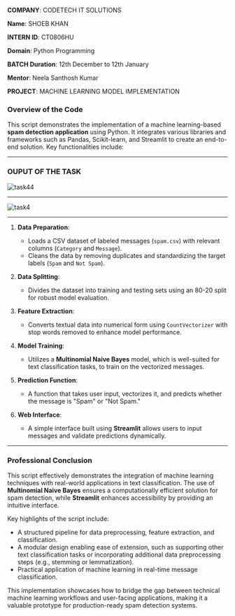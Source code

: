 **COMPANY**: CODETECH IT SOLUTIONS

**Name**: SHOEB KHAN

**INTERN ID**: CT0806HU

**Domain**: Python Programming

**BATCH Duration**: 12th December to 12th January

**Mentor**: Neela Santhosh Kumar

**PROJECT**: MACHINE LEARNING MODEL IMPLEMENTATION

###  Overview of the Code

This script demonstrates the implementation of a machine learning-based **spam detection application** using Python. It integrates various libraries and frameworks such as Pandas, Scikit-learn, and Streamlit to create an end-to-end solution. Key functionalities include:  

---

### OUPUT OF THE TASK

![task44](https://github.com/user-attachments/assets/c84a1762-1f44-499c-8450-2ed1e7031936)

---

![task4](https://github.com/user-attachments/assets/c9567518-2d0d-45ef-9ee3-42559abf2cdb)

---

1. **Data Preparation**:  
   - Loads a CSV dataset of labeled messages (`spam.csv`) with relevant columns (`Category` and `Message`).  
   - Cleans the data by removing duplicates and standardizing the target labels (`Spam` and `Not Spam`).  

2. **Data Splitting**:  
   - Divides the dataset into training and testing sets using an 80-20 split for robust model evaluation.  

3. **Feature Extraction**:  
   - Converts textual data into numerical form using `CountVectorizer` with stop words removed to enhance model performance.  

4. **Model Training**:  
   - Utilizes a **Multinomial Naive Bayes** model, which is well-suited for text classification tasks, to train on the vectorized messages.  

5. **Prediction Function**:  
   - A function that takes user input, vectorizes it, and predicts whether the message is "Spam" or "Not Spam."  

6. **Web Interface**:  
   - A simple interface built using **Streamlit** allows users to input messages and validate predictions dynamically.  

---

### Professional Conclusion  

This script effectively demonstrates the integration of machine learning techniques with real-world applications in text classification. The use of **Multinomial Naive Bayes** ensures a computationally efficient solution for spam detection, while **Streamlit** enhances accessibility by providing an intuitive interface.  

Key highlights of the script include:  
- A structured pipeline for data preprocessing, feature extraction, and classification.  
- A modular design enabling ease of extension, such as supporting other text classification tasks or incorporating additional data preprocessing steps (e.g., stemming or lemmatization).  
- Practical application of machine learning in real-time message classification.  

This implementation showcases how to bridge the gap between technical machine learning workflows and user-facing applications, making it a valuable prototype for production-ready spam detection systems.
